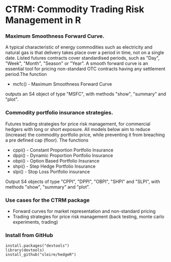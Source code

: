 # CTRM: Commodity Trading Risk Management in R


### Maximum Smoothness Forward Curve.
A typical characteristic of energy commodities such as electricity and natural gas is that delivery takes place over a period in time, not on a single date. Listed futures contracts cover standardised periods, such as "Day", "Week", "Month", "Season" or "Year". A smooth forward curve is an essential tool for pricing non-standard OTC contracts having any settlement period.The function

- mcfc() - Maximum Smoothness Forward Curve 

outputs an S4 object of type "MSFC", with methods "show", "summary" and "plot".

### Commodity portfolio insurance strategies.
Futures trading strategies for price risk management, for commercial hedgers with long or short exposure. All models below aim to reduce (increase) the commodity portfolio price, while preventing it from breaching a pre defined cap (floor). The functions

- cppi() - Constant Proportion Portfolio Insurance   
- dppi() - Dynamic Proportion Portfolio Insurance   
- obpi() - Option Based Portfolio Insurance         
- shpi() - Step Hedge Portfolio Insurance            
- slpi() - Stop Loss Portfolio insurance             

Output S4 objects of type "CPPI", "DPPI", "OBPI", "SHPI" and "SLPI", with methods "show", "summary" and "plot".

### Use cases for the CTRM package
- Forward curves for market representation and non-standard pricing
- Trading strategies for price risk management (back testing, monte carlo experiments, trading)

### Install from GitHub
```
install.packages("devtools")  
library(devtools)
install_github("sleire/hedgeR")
```
